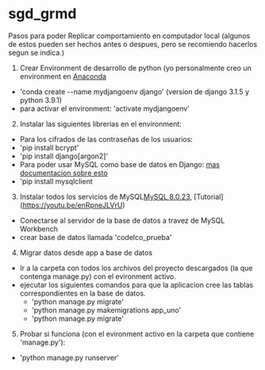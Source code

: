 # sgd_grmd

Pasos para poder Replicar comportamiento en computador local (algunos de estos pueden ser hechos antes o despues, pero se recomiendo hacerlos segun se indica.)

1. Crear Environment de desarrollo de python (yo personalmente creo un environment en [Anaconda](https://docs.conda.io/projects/conda/en/latest/user-guide/tasks/manage-environments.html)
  * 'conda create --name mydjangoenv django' (version de django 3.1.5 y python 3.9.1)
  * para activar el environment: 'activate mydjangoenv'
2. Instalar las siguientes librerias en el environment:
  * Para los cifrados de las contraseñas de los usuarios: 
   * 'pip install bcrypt'
   * 'pip install django[argon2]'
  * Para poder usar MySQL como base de datos en Django: [mas documentacion sobre esto](https://data-flair.training/blogs/django-database/)
   * 'pip install mysqlclient
3. Instalar todos los servicios de MySQL[MySQL 8.0.23](https://dev.mysql.com/downloads/installer/), [Tutorial] (https://youtu.be/enRpneJLVrU)
  * Conectarse al servidor de la base de datos a travez de MySQL Workbench
  * crear base de datos llamada 'codelco_prueba'
4. Migrar datos desde app a base de datos
  * Ir a la carpeta con todos los archivos del proyecto descargados (la que contenga manage.py) con el evironment activo.
  * ejecutar los siguientes comandos para que la aplicacion cree las tablas correspondientes en la base de datos.
    * 'python manage.py migrate'
    * 'python  manage.py makemigrations app_uno'
    * 'python manage.py migrate'
5. Probar si funciona (con el evironment activo en la carpeta que contiene 'manage.py'):
  * 'python manage.py runserver'


